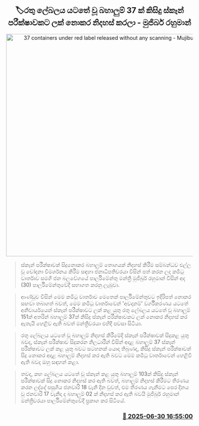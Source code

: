 <p align='center'><b><h2 align='center' title='37 containers under red label released without any scanning - Mujibur Rahman'>🏷රතු ලේබලය යටතේ වූ බහාලුම් 37 ක් කිසිදු ස්කෑන් පරීක්ෂාවකට ලක් නොකර නිදහස් කරලා - මුජිබර් රහුමාන් </h2></b></p>
<p align='center'><img src='https://helakuru.sgp1.cdn.digitaloceanspaces.com/esana/images/lib/mujiber-rahuman-parliment-yu.jpg' width='600' alt='37 containers under red label released without any scanning - Mujibur Rahman'></p>

> ස්කෑන් පරීක්ෂාවක් සිදුනොකර බහාලුම් තොගයක් නිදහස් කිරීම සම්බන්ධව එල්ල වූ චෝදනා විමර්ශනය කිරීම සඳහා ජනාධිපතිවරයා විසින් පත් කරන ලද කමිටු වාර්තාව සමගි ජන බලවේගයේ පාර්ලිමේන්තු මන්ත්‍රී මුජිබුර් රහුමාන් විසින් අද (30) පාර්ලිමේන්තුවේදී සභාගත කරනු ලැබුවා.

> ආණ්ඩුව විසින් මෙම කමිටු වාර්තාව මෙතෙක් පාර්ලිමේන්තුවට ඉදිරිපත් නොකර සඟවා තබාගත් බවත්, මෙම කමිටු වාර්තාවෙන් 'අවදානම්' වර්ගීකරණය යටතේ අනිවාර්යයෙන් ස්කෑන් පරීක්ෂාවට ලක් කළ යුතු රතු ලේබලය යටතේ වූ බහාලුම් 151ක් අතරින් බහාලුම් 37ක් කිසිදු ස්කෑන් පරීක්ෂාවකට ලක් නොකර නිදහස් කර ඇතැයි හෙළිව ඇති බවත් මන්ත්‍රීවරයා එහිදී පවසා සිටියා.

> රතු ලේබලය යටතේ වූ බහාලුම් නිදහස් කිරීමේදි ස්කෑන් පරීක්ෂාවක් සිදුකළ යුතු බවද, ස්කෑන් පරීක්ෂාව සිදුකරන නිලධාරීන් විසින් අදාළ බහාලුම් 37 ස්කෑන් පරීක්ෂාවට ලක් කළ යුතු බවට සටහනක් යොදා තිබුණද, කිසිදු ස්කෑන් පරීක්ෂාවක් සිදු නොකර අදාළ බහාලුම් නිදහස් කර ඇති බවට මෙම කමිටු වාර්තාවෙන් හෙළිවී ඇති බවද ඔහු සඳහන් කළා.

> තවද, කහ‍ ලේබලය යටතේ වූ ස්කෑන් කළ යුතු බහාලුම් 103ක් කිසිදු ස්කෑන් පරීක්ෂාවක් සිදු නොකර නිදහස් කර ඇති බවත්, බහාලුම් නිදහස් කිරීමට තීරණය කරන ලද්දේ පසුගිය ජනවාරි 18 වැනි දින වුවත්, එම තීරණය ගැනීමට පෙර දිනය වූ ජනවාරි 17 වැනිදා ද බහාලුම් 02 ක් නිදහස් කර ඇති බවයි මුජිබුර් රහුමාන් මන්ත්‍රීවරයා පාර්ලිමේන්තුවේදී ප්‍රකාශ කර සිටියේ.



<h3 align='right'><a href='https://www.helakuru.lk/esana/p/111459/'>📅 2025-06-30 16:55:00</a></h3>
